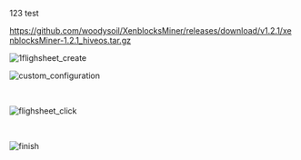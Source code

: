 123 test

https://github.com/woodysoil/XenblocksMiner/releases/download/v1.2.1/xenblocksMiner-1.2.1_hiveos.tar.gz

![1flighsheet_create](https://github.com/levykrak/XenblocksMiner/assets/44068840/b99a33fb-714b-4a4a-9229-52928b26c830) 
<br>

![custom_configuration](https://github.com/levykrak/XenblocksMiner/assets/44068840/c1d3ff81-b459-46b3-90d3-55d75e2a5790)

<br>

![flighsheet_click](https://github.com/levykrak/XenblocksMiner/assets/44068840/fd5f51b9-a9f2-4172-9b74-bb59176dca91)

<br>

![finish](https://github.com/levykrak/XenblocksMiner/assets/44068840/f1ed1247-3788-4fb1-8489-b5d0269d9b64)

